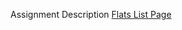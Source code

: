 Assignment Description
[Flats List Page]("https://docs.google.com/document/d/1mXz6ddz9G2QEMOp4O5U9qMc_5c67DiNlh3Vu8eqILMA/edit?usp=sharing")